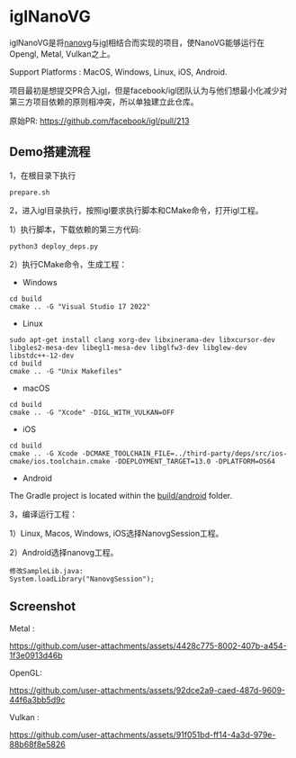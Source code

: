 # iglNanoVG

iglNanoVG是将[nanovg](https://github.com/memononen/nanovg)与[igl](https://github.com/facebook/igl)相结合而实现的项目，使NanoVG能够运行在Opengl, Metal, Vulkan之上。

Support Platforms : MacOS, Windows, Linux, iOS, Android.

项目最初是想提交PR合入[igl](https://github.com/facebook/igl)，但是facebook/igl团队认为与他们想最小化减少对第三方项目依赖的原则相冲突，所以单独建立此仓库。

原始PR: https://github.com/facebook/igl/pull/213

## Demo搭建流程

1，在根目录下执行 

```
prepare.sh
```

2，进入igl目录执行，按照igl要求执行脚本和CMake命令，打开igl工程。

1）执行脚本，下载依赖的第三方代码:

```
python3 deploy_deps.py

```

2）执行CMake命令，生成工程：

* Windows

```
cd build
cmake .. -G "Visual Studio 17 2022"
```

* Linux

```
sudo apt-get install clang xorg-dev libxinerama-dev libxcursor-dev libgles2-mesa-dev libegl1-mesa-dev libglfw3-dev libglew-dev libstdc++-12-dev
cd build
cmake .. -G "Unix Makefiles"
```

* macOS

```
cd build
cmake .. -G "Xcode" -DIGL_WITH_VULKAN=OFF
```

* iOS

```
cd build
cmake .. -G Xcode -DCMAKE_TOOLCHAIN_FILE=../third-party/deps/src/ios-cmake/ios.toolchain.cmake -DDEPLOYMENT_TARGET=13.0 -DPLATFORM=OS64
```

* Android

The Gradle project is located within the [build/android](./build/android/) folder.

3，编译运行工程：

1）Linux, Macos, Windows, iOS选择NanovgSession工程。

2）Android选择nanovg工程。

	修改SampleLib.java:
	System.loadLibrary("NanovgSession");


## Screenshot

Metal :

https://github.com/user-attachments/assets/4428c775-8002-407b-a454-1f3e0913d46b

OpenGL:

https://github.com/user-attachments/assets/92dce2a9-caed-487d-9609-44f6a3bb5d9c

Vulkan  : 

https://github.com/user-attachments/assets/91f051bd-ff14-4a3d-979e-88b68f8e5826
